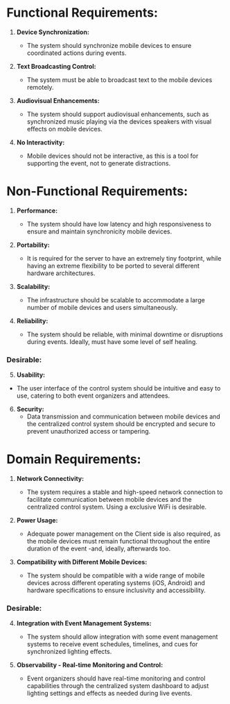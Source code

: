 # Functional Requirements:
1. **Device Synchronization:**
   - The system should synchronize mobile devices to ensure coordinated actions during events.
   
2. **Text Broadcasting Control:**
   - The system must be able to broadcast text to the mobile devices remotely.
   
3. **Audiovisual Enhancements:**
   - The system should support audiovisual enhancements, such as synchronized music playing via the devices speakers with visual effects on mobile devices.
   
4. **No Interactivity:**
   - Mobile devices should not be interactive, as this is a tool for supporting the event, not to generate distractions.
   
# Non-Functional Requirements:
1. **Performance:**
   - The system should have low latency and high responsiveness to ensure and maintain synchronicity mobile devices.
   
2. **Portability:**
   - It is required for the server to have an extremely tiny footprint, while having an extreme flexibility to be ported to several different hardware architectures.
   
3. **Scalability:**
   - The infrastructure should be scalable to accommodate a large number of mobile devices and users simultaneously.
   
4. **Reliability:**
   - The system should be reliable, with minimal downtime or disruptions during events. Ideally, must have some level of self healing.

### Desirable:

5. **Usability:**
- The user interface of the control system should be intuitive and easy to use, catering to both event organizers and attendees.

6. **Security:**
   - Data transmission and communication between mobile devices and the centralized control system should be encrypted and secure to prevent unauthorized access or tampering.
   

# Domain Requirements:
1. **Network Connectivity:**
   - The system requires a stable and high-speed network connection to facilitate communication between mobile devices and the centralized control system. Using a exclusive WiFi is desirable.
   
2. **Power Usage:**
   - Adequate power management on the Client side is also required, as the mobile devices must remain functional throughout the entire duration of the event -and, ideally, afterwards too.

3. **Compatibility with Different Mobile Devices:**
   - The system should be compatible with a wide range of mobile devices across different operating systems (iOS, Android) and hardware specifications to ensure inclusivity and accessibility.

### Desirable:

4. **Integration with Event Management Systems:**
   - The system should allow integration with some event management systems to receive event schedules, timelines, and cues for synchronized lighting effects.

5. **Observability - Real-time Monitoring and Control:**
   - Event organizers should have real-time monitoring and control capabilities through the centralized system dashboard to adjust lighting settings and effects as needed during live events.
